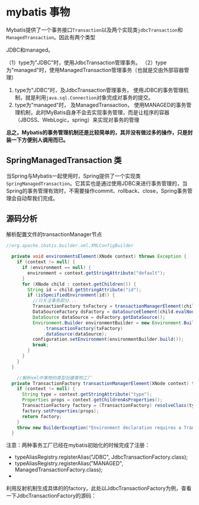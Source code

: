 # mybatis 事物

Mybatis提供了一个事务接口`Transaction`以及两个实现类`jdbcTransaction`和`ManagedTransaction`。因此有两个类型

JDBC和managed。

（1）type为"JDBC"时，使用JdbcTransaction管理事务。
（2）type为"managed"时，使用ManagedTransaction管理事务（也就是交由外部容器管理）





1. type为"JDBC"时，及JdbcTransaction管理事务， 使用JDBC的事务管理机制，就是利用`java.sql.Connection`对象完成对事务的提交。
2. type为"managed"时， 及ManagedTransaction， 使用MANAGED的事务管理机制，此时MyBatis自身不会去实现事务管理，而是让程序的容器（JBOSS、WebLogic，spring）来实现对事务的管理

**总之，Mybatis的事务管理机制还是比较简单的，其并没有做过多的操作，只是封装一下方便别人调用而已。**



## SpringManagedTransaction 类

当Spring与Mybatis一起使用时，Spring提供了一个实现类`SpringManagedTransaction`。它其实也是通过使用JDBC来进行事务管理的，当Spring的事务管理有效时，不需要操作commit、rollback、close，Spring事务管理会自动帮我们完成。



## 源码分析

解析配置文件的transactionManager节点

```java
//org.apache.ibatis.builder.xml.XMLConfigBuilder
  
  private void environmentsElement(XNode context) throws Exception {
    if (context != null) {
      if (environment == null) {
        environment = context.getStringAttribute("default");
      }
      for (XNode child : context.getChildren()) {
        String id = child.getStringAttribute("id");
        if (isSpecifiedEnvironment(id)) {
          //只关注事务部分...
          TransactionFactory txFactory = transactionManagerElement(child.evalNode("transactionManager"));
          DataSourceFactory dsFactory = dataSourceElement(child.evalNode("dataSource"));
          DataSource dataSource = dsFactory.getDataSource();
          Environment.Builder environmentBuilder = new Environment.Builder(id)
              .transactionFactory(txFactory)
              .dataSource(dataSource);
          configuration.setEnvironment(environmentBuilder.build());
          break;
        }
      }
    }
  }

	//解析xml中事物的类型创建事物工厂
  private TransactionFactory transactionManagerElement(XNode context) throws Exception {
    if (context != null) {
      String type = context.getStringAttribute("type");
      Properties props = context.getChildrenAsProperties();
      TransactionFactory factory = (TransactionFactory) resolveClass(type).getDeclaredConstructor().newInstance();
      factory.setProperties(props);
      return factory;
    }
    throw new BuilderException("Environment declaration requires a TransactionFactory.");
  }
```

注意：两种事务工厂已经在mybatis初始化的时候完成了注册：

* typeAliasRegistry.registerAlias("JDBC", JdbcTransactionFactory.class);
* typeAliasRegistry.registerAlias("MANAGED", ManagedTransactionFactory.class);
* 

利用反射机制生成具体的的factory，此处以JdbcTransactionFactory为例，查看一下JdbcTransactionFactory的源码：